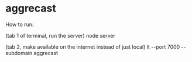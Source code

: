 # aggrecast

How to run:

(tab 1 of terminal, run the server)
node server

(tab 2, make available on the internet instead of just local)
lt --port 7000 --subdomain aggrecast

